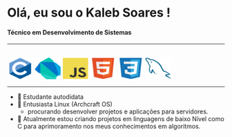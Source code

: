 # Olá, eu sou o Kaleb Soares !
#### Técnico em Desenvolvimento de Sistemas
____
<div style="display:inline-block;"><br>
<img style = "align:center;" width = "60" height = "50" src = "https://github.com/devicons/devicon/blob/master/icons/c/c-original.svg">
<img style = "align:center;" width = "60" height = "50" src = "https://github.com/devicons/devicon/blob/master/icons/dart/dart-original.svg">
<img style = "align:center;" width = "60" height = "50" src = "https://github.com/devicons/devicon/blob/master/icons/javascript/javascript-original.svg">
<img style = "align:center;" width = "60" height = "50" src = "https://github.com/devicons/devicon/blob/master/icons/html5/html5-original.svg">
<img style = "align:center;" width = "60" height = "50" src = "https://github.com/devicons/devicon/blob/master/icons/css3/css3-original.svg">
<img style = "align:center;" width = "60" height = "50" src = "https://github.com/devicons/devicon/blob/master/icons/mysql/mysql-original.svg">
<br></div>

____

- 📕 Estudante autodidata
- 🐧 Entusiasta Linux (Archcraft OS)
  - procurando desenvolver projetos e aplicações para servidores.
- 🎯 Atualmente estou criando projetos em linguagens de baixo Nível como C para aprimoramento nos meus conhecimentos em algoritmos.



